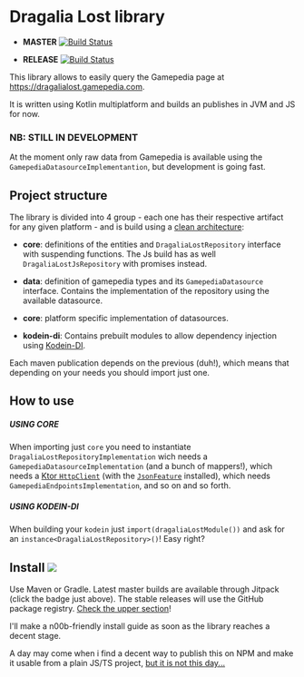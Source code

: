 # Dragalia Lost library

 - **MASTER** [![Build Status](https://travis-ci.org/lamba92/dragalia-library.svg?branch=master)](https://travis-ci.org/lamba92/dragalia-library)
 
 - **RELEASE** [![Build Status](https://travis-ci.org/lamba92/dragalia-library.svg?branch=release)](https://travis-ci.org/lamba92/dragalia-library)

This library allows to easily query the Gamepedia page at https://dragalialost.gamepedia.com.

It is written using Kotlin multiplatform and builds an publishes in JVM and JS for now.

### **NB: STILL IN DEVELOPMENT** 
At the moment only raw data from Gamepedia is available using the `GamepediaDatasourceImplementantion`, 
but development is going fast. 

## Project structure
The library is divided into 4 group - each one has their respective artifact for any given platform - and is build using a [clean architecture](https://www.google.com/search?q=clean+architecture):
 - **core**: definitions of the entities and `DragaliaLostRepository` interface with suspending functions. The Js build has as well `DragaliaLostJsRepository` with promises instead.
 
 - **data**: definition of gamepedia types and its `GamepediaDatasource` interface. Contains the implementation of the repository using the available datasource.
 
 - **core**: platform specific implementation of datasources.
 
 - **kodein-di**: Contains prebuilt modules to allow dependency injection using [Kodein-DI](https://github.com/Kodein-Framework/Kodein-DI). 
 
 Each maven publication depends on the previous (duh!), which means that depending on your needs you should import just one. 
 
 ## How to use
 ##### USING CORE
 When importing just `core` you need to instantiate `DragaliaLostRepositoryImplementation` wich needs a `GamepediaDatasourceImplementation` (and a bunch of mappers!), which needs a [Ktor `HttpClient`](https://ktor.io/clients/index.html) (with the [`JsonFeature`](https://ktor.io/clients/http-client/features/json-feature.html) installed), which needs `GamepediaEndpointsImplementation`, and so on and so forth.
 

 ##### USING KODEIN-DI
 When building your `kodein` just `import(dragaliaLostModule())` and ask for an `instance<DragaliaLostRepository>()`! Easy right?
 

## Install [![](https://jitpack.io/v/lamba92/dragalia-library.svg)](https://jitpack.io/#lamba92/dragalia-library)

Use Maven or Gradle. Latest master builds are available through Jitpack (click the badge just above).
The stable releases will use the GitHub package registry. [Check the upper section](https://github.com/lamba92/dragalia-library/packages)!

I'll make a n00b-friendly install guide as soon as the library reaches a decent stage.

A day may come when i find a decent way to publish this on NPM and make it usable from a plain JS/TS project, [but it is not this day...](https://i.imgflip.com/3dmhim.jpg) 
